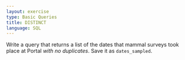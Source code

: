 ```yaml
---
layout: exercise
type: Basic Queries
title: DISTINCT
language: SQL
---
```


Write a query that returns a list of the dates that mammal surveys took
place at Portal *with no duplicates*. Save it as `dates_sampled`.
